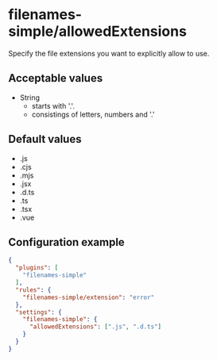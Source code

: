 # filenames-simple/allowedExtensions
Specify the file extensions you want to explicitly allow to use.

## Acceptable values
- String
  - starts with '.'.
  - consistings of letters, numbers and '.'

## Default values
- .js
- .cjs
- .mjs
- .jsx
- .d.ts
- .ts
- .tsx
- .vue

## Configuration example
```json
{
  "plugins": [
    "filenames-simple"
  ],
  "rules": {
    "filenames-simple/extension": "error"
  },
  "settings": {
    "filenames-simple": {
      "allowedExtensions": [".js", ".d.ts"]
    }
  }
}
```
